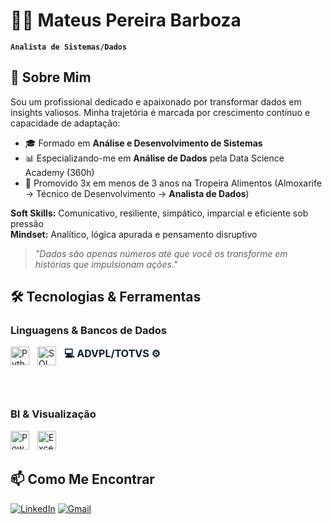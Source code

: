 # 👨‍💻 Mateus Pereira Barboza  
**`Analista de Sistemas/Dados`**  

## 🚀 Sobre Mim

Sou um profissional dedicado e apaixonado por transformar dados em insights valiosos. Minha trajetória é marcada por crescimento contínuo e capacidade de adaptação:

- 🎓 Formado em **Análise e Desenvolvimento de Sistemas**
- 📊 Especializando-me em **Análise de Dados** pela Data Science Academy (360h)
- 🔄 Promovido 3x em menos de 3 anos na Tropeira Alimentos (Almoxarife → Técnico de Desenvolvimento → **Analista de Dados**)

**Soft Skills:** Comunicativo, resiliente, simpático, imparcial e eficiente sob pressão  
**Mindset:** Analítico, lógica apurada e pensamento disruptivo  

> *"Dados são apenas números até que você os transforme em histórias que impulsionam ações."*

## 🛠️ Tecnologias & Ferramentas

### Linguagens & Bancos de Dados
<img align="left" alt="Python" width="30px" style="padding-right:10px;" src="https://cdn.jsdelivr.net/gh/devicons/devicon@latest/icons/python/python-original.svg"/>
<img align="left" alt="SQL" width="30px" style="padding-right:10px;" src="https://cdn.jsdelivr.net/gh/devicons/devicon@latest/icons/sqldeveloper/sqldeveloper-original.svg"/>
<p 
    align="left"
    title="TOTVS/ADVPL"
    style="
        display: inline-block;
        font-weight: bold;
        font-size: 16px;
        color: #0A1E32; 
        padding-right: 10px;
        margin: 0;
    "
>
    💻 <strong>ADVPL/TOTVS</strong> ⚙️
</p>

<br/><br/>

### BI & Visualização
<img align="left" alt="Power BI" width="30px" style="padding-right:10px;" src="https://upload.wikimedia.org/wikipedia/commons/c/cf/New_Power_BI_Logo.svg"/>
<img align="left" alt="Excel" width="30px" style="padding-right:10px;" src="https://upload.wikimedia.org/wikipedia/commons/3/34/Microsoft_Office_Excel_%282019–present%29.svg"/>

<br/><br/>

## 📫 Como Me Encontrar

[![LinkedIn](https://img.shields.io/badge/LinkedIn-0077B5?style=for-the-badge&logo=linkedin&logoColor=white)](https://www.linkedin.com/in/mateus-pereira-9434b91b3/)
[![Gmail](https://img.shields.io/badge/Gmail-D14836?style=for-the-badge&logo=gmail&logoColor=white)](mailto:mateusvoid999@gmail.com)

